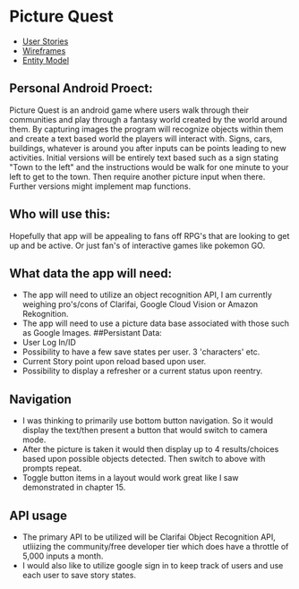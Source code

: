 # Picture Quest

* [User Stories](docs/user-stories.md)
* [Wireframes](docs/wireframes.md)
* [Entity Model](docs/entitymodel.md)

## Personal Android Proect:
Picture Quest is an android game where users walk through their communities and play through a fantasy world created by the world around them. By capturing images the program will recognize objects within them and create a text based world the players will interact with. Signs, cars, buildings, whatever is around you after inputs can be points leading to new activities. Initial versions will be entirely text based such as a sign stating "Town to the left" and the instructions would be walk for one minute to your left to get to the town. Then require another picture input when there. Further versions might implement map functions.

## Who will use this:
Hopefully that app will be appealing to fans off RPG's that are looking to get up and be active. Or just fan's of interactive games like pokemon GO.

## What data the app will need:
* The app will need to utilize an object recognition API, I am currently weighing pro's/cons of Clarifai, Google Cloud Vision or Amazon Rekognition.
* The app will need to use a picture data base associated with those such as Google Images.
##Persistant Data:
* User Log In/ID
* Possibility to have a few save states per user. 3 'characters' etc.
* Current Story point upon reload based upon user.
* Possibility to display a refresher or a current status upon reentry.
## Navigation
* I was thinking to primarily use bottom button navigation. So it would display the text/then present a button that would switch to camera mode.
* After the picture is taken it would then display up to 4 results/choices based upon possible objects detected. Then switch to above with prompts repeat.
* Toggle button items in a layout would work great like I saw demonstrated in chapter 15.

## API usage
* The primary API to be utilized will be Clarifai Object Recognition API, utliizing the community/free developer tier which does have a throttle of 5,000 inputs a month. 
* I would also like to utilize google sign in to keep track of users and use each user to save story states. 
